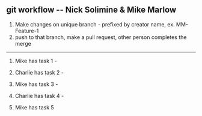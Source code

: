 ## git workflow -- Nick Solimine & Mike Marlow

1. Make changes on unique branch - prefixed by creator name, ex. MM-Feature-1
2. push to that branch, make a pull request, other person completes the merge

------------------

1. Mike has task 1 - 

2. Charlie has task 2 - 

3. Mike has task 3 -

4. Charlie has task 4 -

5. Mike has task 5
